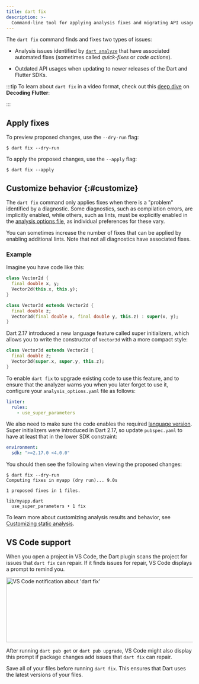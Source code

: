 ```yaml
---
title: dart fix
description: >-
  Command-line tool for applying analysis fixes and migrating API usages.
---
```


The `dart fix` command
finds and fixes two types of issues:

* Analysis issues identified by [`dart analyze`][]
  that have associated automated fixes
  (sometimes called _quick-fixes_ or _code actions_).

* Outdated API usages when updating to
  newer releases of the Dart and Flutter SDKs.

:::tip
To learn about `dart fix` in a video format,
check out this [deep dive][] on **Decoding Flutter**:

<YouTubeEmbed id="OBIuSrg_Quo" title="Using Dart analyze & Dart fix"></YouTubeEmbed>
:::

[deep dive]: {{site.yt.watch}}/OBIuSrg_Quo

<a id="usage"></a>
## Apply fixes

To preview proposed changes, use the `--dry-run` flag:

```console
$ dart fix --dry-run
```

To apply the proposed changes, use the `--apply` flag:

```console
$ dart fix --apply
```

<a id="customization"></a>
## Customize behavior {:#customize}

The `dart fix` command only applies fixes
when there is a "problem" identified by a diagnostic.
Some diagnostics, such as compilation errors, are implicitly enabled,
while others, such as lints, must be explicitly enabled
in the [analysis options file](/tools/analysis),
as individual preferences for these vary.

You can sometimes increase the number of fixes that can be applied
by enabling additional lints.
Note that not all diagnostics have associated fixes.

### Example

Imagine you have code like this:

```dart
class Vector2d {
  final double x, y;
  Vector2d(this.x, this.y);
}

class Vector3d extends Vector2d {
  final double z;
  Vector3d(final double x, final double y, this.z) : super(x, y);
}
```

Dart 2.17 introduced a new language feature called super initializers,
which allows you to write the constructor of `Vector3d`
with a more compact style:

```dart
class Vector3d extends Vector2d {
  final double z;
  Vector3d(super.x, super.y, this.z);
}
```

To enable `dart fix` to upgrade existing code to use this feature,
and to ensure that the analyzer warns you when you later forget to use it,
configure your `analysis_options.yaml` file as follows:

```yaml
linter:
  rules:
    - use_super_parameters
```

We also need to make sure the code enables the required [language version][].
Super initializers were introduced in Dart 2.17,
so update `pubspec.yaml` to have at least that
in the lower SDK constraint:

```yaml
environment:
  sdk: ">=2.17.0 <4.0.0"
```

You should then see the following when viewing the proposed changes:

```console
$ dart fix --dry-run
Computing fixes in myapp (dry run)... 9.0s

1 proposed fixes in 1 files.

lib/myapp.dart
  use_super_parameters • 1 fix
```

To learn more about customizing analysis results and behavior,
see [Customizing static analysis](/tools/analysis).

[`dart analyze`]: /tools/dart-analyze
[language version]: /resources/language/evolution#language-versioning

## VS Code support

When you open a project in VS Code,
the Dart plugin scans the project for issues that `dart fix` can repair.
If it finds issues for repair, VS Code displays a prompt to remind you.

<img src="/assets/img/tools/vscode/dart_fix_notification.png" width="550" height="175" alt="VS Code notification about 'dart fix'">

After running `dart pub get` or `dart pub upgrade`,
VS Code might also display this prompt if package changes
add issues that `dart fix` can repair.

Save all of your files before running `dart fix`.
This ensures that Dart uses the latest versions of your files.
